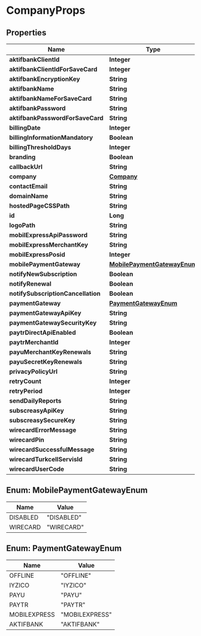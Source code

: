 
# CompanyProps

## Properties
Name | Type | Description | Notes
------------ | ------------- | ------------- | -------------
**aktifbankClientId** | **Integer** |  |  [optional]
**aktifbankClientIdForSaveCard** | **Integer** |  |  [optional]
**aktifbankEncryptionKey** | **String** |  |  [optional]
**aktifbankName** | **String** |  |  [optional]
**aktifbankNameForSaveCard** | **String** |  |  [optional]
**aktifbankPassword** | **String** |  |  [optional]
**aktifbankPasswordForSaveCard** | **String** |  |  [optional]
**billingDate** | **Integer** |  |  [optional]
**billingInformationMandatory** | **Boolean** |  | 
**billingThresholdDays** | **Integer** |  |  [optional]
**branding** | **Boolean** |  | 
**callbackUrl** | **String** |  |  [optional]
**company** | [**Company**](Company.md) |  |  [optional]
**contactEmail** | **String** |  |  [optional]
**domainName** | **String** |  | 
**hostedPageCSSPath** | **String** |  |  [optional]
**id** | **Long** |  |  [optional]
**logoPath** | **String** |  |  [optional]
**mobilExpressApiPassword** | **String** |  |  [optional]
**mobilExpressMerchantKey** | **String** |  |  [optional]
**mobilExpressPosid** | **Integer** |  |  [optional]
**mobilePaymentGateway** | [**MobilePaymentGatewayEnum**](#MobilePaymentGatewayEnum) |  |  [optional]
**notifyNewSubscription** | **Boolean** |  | 
**notifyRenewal** | **Boolean** |  | 
**notifySubscriptionCancellation** | **Boolean** |  | 
**paymentGateway** | [**PaymentGatewayEnum**](#PaymentGatewayEnum) |  |  [optional]
**paymentGatewayApiKey** | **String** |  |  [optional]
**paymentGatewaySecurityKey** | **String** |  |  [optional]
**paytrDirectApiEnabled** | **Boolean** |  |  [optional]
**paytrMerchantId** | **Integer** |  |  [optional]
**payuMerchantKeyRenewals** | **String** |  |  [optional]
**payuSecretKeyRenewals** | **String** |  |  [optional]
**privacyPolicyUrl** | **String** |  |  [optional]
**retryCount** | **Integer** |  |  [optional]
**retryPeriod** | **Integer** |  |  [optional]
**sendDailyReports** | **String** |  |  [optional]
**subscreasyApiKey** | **String** |  |  [optional]
**subscreasySecureKey** | **String** |  |  [optional]
**wirecardErrorMessage** | **String** |  |  [optional]
**wirecardPin** | **String** |  |  [optional]
**wirecardSuccessfulMessage** | **String** |  |  [optional]
**wirecardTurkcellServisId** | **String** |  |  [optional]
**wirecardUserCode** | **String** |  |  [optional]


<a name="MobilePaymentGatewayEnum"></a>
## Enum: MobilePaymentGatewayEnum
Name | Value
---- | -----
DISABLED | &quot;DISABLED&quot;
WIRECARD | &quot;WIRECARD&quot;


<a name="PaymentGatewayEnum"></a>
## Enum: PaymentGatewayEnum
Name | Value
---- | -----
OFFLINE | &quot;OFFLINE&quot;
IYZICO | &quot;IYZICO&quot;
PAYU | &quot;PAYU&quot;
PAYTR | &quot;PAYTR&quot;
MOBILEXPRESS | &quot;MOBILEXPRESS&quot;
AKTIFBANK | &quot;AKTIFBANK&quot;



